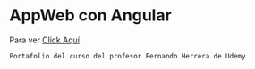 # AppWeb con Angular

Para ver [Click Aquí](https://carldesigner.github.io/portafolio-angular/)

`Portafolio del curso del profesor Fernando Herrera de Udemy`
